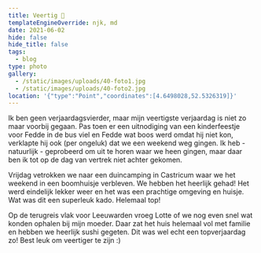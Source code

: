 ```yaml
---
title: Veertig 🎂
templateEngineOverride: njk, md
date: 2021-06-02
hide: false
hide_title: false
tags:
  - blog
type: photo
gallery:
  - /static/images/uploads/40-foto1.jpg
  - /static/images/uploads/40-foto2.jpg
location: '{"type":"Point","coordinates":[4.6498028,52.5326319]}'
---
```

Ik ben geen verjaardagsvierder, maar mijn veertigste verjaardag is niet zo maar voorbij gegaan. Pas toen er een uitnodiging van een kinderfeestje voor Fedde in de bus viel en Fedde wat boos werd omdat hij niet kon, verklapte hij ook (per ongeluk) dat we een weekend weg gingen. Ik heb - natuurlijk - geprobeerd om uit te horen waar we heen gingen, maar daar ben ik tot op de dag van vertrek niet achter gekomen.

Vrijdag vetrokken we naar een duincamping in Castricum waar we het weekend in een boomhuisje verbleven. We hebben het heerlijk gehad! Het werd eindelijk lekker weer en het was een prachtige omgeving en huisje. Wat was dit een superleuk kado. Helemaal top!

Op de terugreis vlak voor Leeuwarden vroeg Lotte of we nog even snel wat konden ophalen bij mijn moeder. Daar zat het huis helemaal vol met familie en hebben we heerlijk sushi gegeten. Dit was wel echt een topverjaardag zo! Best leuk om veertiger te zijn :)
